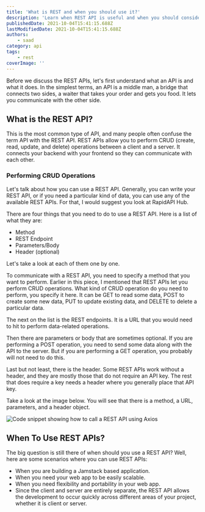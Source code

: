 ```yaml
---
title: 'What is REST and when you should use it?'
description: 'Learn when REST API is useful and when you should consider using it.'
publishedDate: 2021-10-04T15:41:15.688Z
lastModifiedDate: 2021-10-04T15:41:15.688Z
authors:
    - saad
category: api
tags:
    - rest
coverImage: ''
---
```


<Lead>
	Before we discuss the REST APIs, let's first understand what an API is and
	what it does. In the simplest terms, an API is a middle man, a bridge that
	connects two sides, a waiter that takes your order and gets you food. It
	lets you communicate with the other side.
</Lead>

## What is the REST API?

This is the most common type of API, and many people often confuse the term API with the REST API. REST APIs allow you to perform CRUD (create, read, update, and delete) operations between a client and a server. It connects your backend with your frontend so they can communicate with each other.

### Performing CRUD Operations

Let's talk about how you can use a REST API. Generally, you can write your REST API, or if you need a particular kind of data, you can use any of the available REST APIs. For that, I would suggest you look at RapidAPI Hub.

There are four things that you need to do to use a REST API. Here is a list of what they are:

-   Method
-   REST Endpoint
-   Parameters/Body
-   Header (optional)

Let's take a look at each of them one by one.

To communicate with a REST API, you need to specify a method that you want to perform. Earlier in this piece, I mentioned that REST APIs let you perform CRUD operations. What kind of CRUD operation do you need to perform, you specify it here. It can be GET to read some data, POST to create some new data, PUT to update existing data, and DELETE to delete a particular data.

The next on the list is the REST endpoints. It is a URL that you would need to hit to perform data-related operations.

Then there are parameters or body that are sometimes optional. If you are performing a POST operation, you need to send some data along with the API to the server. But if you are performing a GET operation, you probably will not need to do this.

Last but not least, there is the header. Some REST APIs work without a header, and they are mostly those that do not require an API key. The rest that does require a key needs a header where you generally place that API key.

Take a look at the image below. You will see that there is a method, a URL, parameters, and a header object.

![Code snippet showing how to call a REST API using Axios](https://raw.githubusercontent.com/RapidAPI/DevRel-Stack-Data/production/guides/posts/what-is-rest-and-when-you-should-use-it/images/1.png)

## When To Use REST APIs?

The big question is still there of when should you use a REST API? Well, here are some scenarios where you can use REST APIs:

-   When you are building a Jamstack based application.
-   When you need your web app to be easily scalable.
-   When you need flexibility and portability in your web app.
-   Since the client and server are entirely separate, the REST API allows the development to occur quickly across different areas of your project, whether it is client or server.

